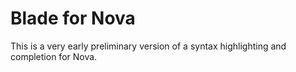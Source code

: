 # Blade for Nova

This is a very early preliminary version of a syntax highlighting and completion for Nova.